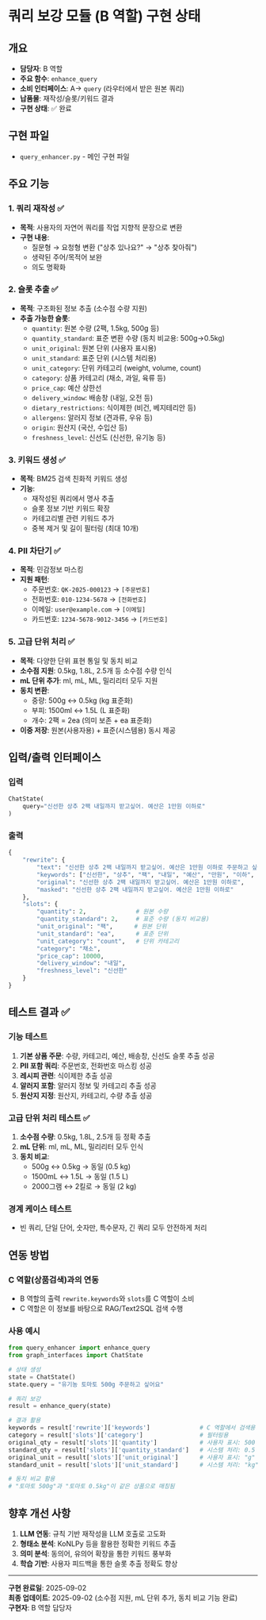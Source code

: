 # 쿼리 보강 모듈 (B 역할) 구현 상태

## 개요
- **담당자**: B 역할
- **주요 함수**: `enhance_query` 
- **소비 인터페이스**: A→ `query` (라우터에서 받은 원본 쿼리)
- **납품물**: 재작성/슬롯/키워드 결과
- **구현 상태**: ✅ 완료

## 구현 파일
- `query_enhancer.py` - 메인 구현 파일

## 주요 기능

### 1. 쿼리 재작성 ✅
- **목적**: 사용자의 자연어 쿼리를 작업 지향적 문장으로 변환
- **구현 내용**:
  - 질문형 → 요청형 변환 ("상추 있나요?" → "상추 찾아줘")
  - 생략된 주어/목적어 보완
  - 의도 명확화

### 2. 슬롯 추출 ✅  
- **목적**: 구조화된 정보 추출 (소수점 수량 지원)
- **추출 가능한 슬롯**:
  - `quantity`: 원본 수량 (2팩, 1.5kg, 500g 등)
  - `quantity_standard`: 표준 변환 수량 (동치 비교용: 500g→0.5kg)
  - `unit_original`: 원본 단위 (사용자 표시용)
  - `unit_standard`: 표준 단위 (시스템 처리용)
  - `unit_category`: 단위 카테고리 (weight, volume, count)
  - `category`: 상품 카테고리 (채소, 과일, 육류 등) 
  - `price_cap`: 예산 상한선
  - `delivery_window`: 배송창 (내일, 오전 등)
  - `dietary_restrictions`: 식이제한 (비건, 베지테리안 등)
  - `allergens`: 알러지 정보 (견과류, 우유 등)
  - `origin`: 원산지 (국산, 수입산 등)
  - `freshness_level`: 신선도 (신선한, 유기농 등)

### 3. 키워드 생성 ✅
- **목적**: BM25 검색 친화적 키워드 생성
- **기능**: 
  - 재작성된 쿼리에서 명사 추출
  - 슬롯 정보 기반 키워드 확장
  - 카테고리별 관련 키워드 추가
  - 중복 제거 및 길이 필터링 (최대 10개)

### 4. PII 차단기 ✅
- **목적**: 민감정보 마스킹
- **지원 패턴**:
  - 주문번호: `QK-2025-000123` → `[주문번호]`
  - 전화번호: `010-1234-5678` → `[전화번호]` 
  - 이메일: `user@example.com` → `[이메일]`
  - 카드번호: `1234-5678-9012-3456` → `[카드번호]`

### 5. 고급 단위 처리 ✅
- **목적**: 다양한 단위 표현 통일 및 동치 비교
- **소수점 지원**: 0.5kg, 1.8L, 2.5개 등 소수점 수량 인식
- **mL 단위 추가**: ml, mL, ML, 밀리리터 모두 지원
- **동치 변환**: 
  - 중량: 500g ↔ 0.5kg (kg 표준화)
  - 부피: 1500ml ↔ 1.5L (L 표준화)  
  - 개수: 2팩 = 2ea (의미 보존 + ea 표준화)
- **이중 저장**: 원본(사용자용) + 표준(시스템용) 동시 제공

## 입력/출력 인터페이스

### 입력
```python
ChatState(
    query="신선한 상추 2팩 내일까지 받고싶어. 예산은 1만원 이하로"
)
```

### 출력  
```python
{
    "rewrite": {
        "text": "신선한 상추 2팩 내일까지 받고싶어. 예산은 1만원 이하로 주문하고 싶어",
        "keywords": ["신선한", "상추", "팩", "내일", "예산", "만원", "이하", "주문"],
        "original": "신선한 상추 2팩 내일까지 받고싶어. 예산은 1만원 이하로",
        "masked": "신선한 상추 2팩 내일까지 받고싶어. 예산은 1만원 이하로"
    },
    "slots": {
        "quantity": 2,              # 원본 수량
        "quantity_standard": 2,     # 표준 수량 (동치 비교용)
        "unit_original": "팩",      # 원본 단위
        "unit_standard": "ea",      # 표준 단위
        "unit_category": "count",   # 단위 카테고리
        "category": "채소", 
        "price_cap": 10000,
        "delivery_window": "내일",
        "freshness_level": "신선한"
    }
}
```

## 테스트 결과 ✅

### 기능 테스트
1. **기본 상품 주문**: 수량, 카테고리, 예산, 배송창, 신선도 슬롯 추출 성공
2. **PII 포함 쿼리**: 주문번호, 전화번호 마스킹 성공
3. **레시피 관련**: 식이제한 추출 성공
4. **알러지 포함**: 알러지 정보 및 카테고리 추출 성공  
5. **원산지 지정**: 원산지, 카테고리, 수량 추출 성공

### 고급 단위 처리 테스트 ✅
1. **소수점 수량**: 0.5kg, 1.8L, 2.5개 등 정확 추출
2. **mL 단위**: ml, mL, ML, 밀리리터 모두 인식
3. **동치 비교**: 
   - 500g ↔ 0.5kg → 동일 (0.5 kg)
   - 1500mL ↔ 1.5L → 동일 (1.5 L)
   - 2000그램 ↔ 2킬로 → 동일 (2 kg)

### 경계 케이스 테스트
- 빈 쿼리, 단일 단어, 숫자만, 특수문자, 긴 쿼리 모두 안전하게 처리

## 연동 방법

### C 역할(상품검색)과의 연동
- B 역할의 출력 `rewrite.keywords`와 `slots`를 C 역할이 소비
- C 역할은 이 정보를 바탕으로 RAG/Text2SQL 검색 수행

### 사용 예시
```python
from query_enhancer import enhance_query
from graph_interfaces import ChatState

# 상태 생성  
state = ChatState()
state.query = "유기농 토마토 500g 주문하고 싶어요"

# 쿼리 보강
result = enhance_query(state)

# 결과 활용
keywords = result['rewrite']['keywords']              # C 역할에서 검색용
category = result['slots']['category']                # 필터링용
original_qty = result['slots']['quantity']            # 사용자 표시: 500
standard_qty = result['slots']['quantity_standard']   # 시스템 처리: 0.5
original_unit = result['slots']['unit_original']      # 사용자 표시: "g"  
standard_unit = result['slots']['unit_standard']      # 시스템 처리: "kg"

# 동치 비교 활용
# "토마토 500g"과 "토마토 0.5kg"이 같은 상품으로 매칭됨
```

## 향후 개선 사항
1. **LLM 연동**: 규칙 기반 재작성을 LLM 호출로 고도화
2. **형태소 분석**: KoNLPy 등을 활용한 정확한 키워드 추출
3. **의미 분석**: 동의어, 유의어 확장을 통한 키워드 풍부화
4. **학습 기반**: 사용자 피드백을 통한 슬롯 추출 정확도 향상

---
**구현 완료일**: 2025-09-02  
**최종 업데이트**: 2025-09-02 (소수점 지원, mL 단위 추가, 동치 비교 기능 완료)  
**구현자**: B 역할 담당자